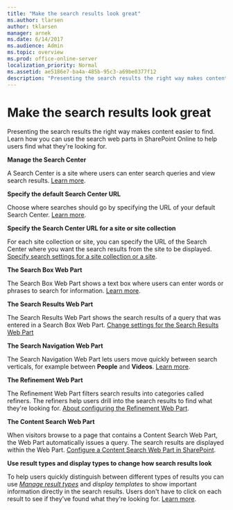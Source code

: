 ```yaml
---
title: "Make the search results look great"
ms.author: tlarsen
author: tklarsen
manager: arnek
ms.date: 6/14/2017
ms.audience: Admin
ms.topic: overview
ms.prod: office-online-server
localization_priority: Normal
ms.assetid: ae5186e7-ba4a-485b-95c3-a69be0377f12
description: "Presenting the search results the right way makes content easier to find. Learn how you can use the search web parts in SharePoint Online to help users find what they're looking for."
---
```


# Make the search results look great

Presenting the search results the right way makes content easier to find. Learn how you can use the search web parts in SharePoint Online to help users find what they're looking for. 
  
 **Manage the Search Center**
  
A Search Center is a site where users can enter search queries and view search results. [Learn more](manage-the-search-center).
  
 **Specify the default Search Center URL**
  
Choose where searches should go by specifying the URL of your default Search Center. [Learn more](specify-default-search-center).
  
 **Specify the Search Center URL for a site or site collection**
  
For each site collection or site, you can specify the URL of the Search Center where you want the search results from the site to be displayed. [Specify search settings for a site collection or a site](https://support.office.com/article/99da1d77-f42b-4f56-b48a-24e87f336e91).
  
 **The Search Box Web Part**
  
The Search Box Web Part shows a text box where users can enter words or phrases to search for information. [Learn more](the-search-box-web-part).
  
 **The Search Results Web Part**
  
The Search Results Web Part shows the search results of a query that was entered in a Search Box Web Part. [Change settings for the Search Results Web Part](https://support.office.com/article/40ff85b3-bc5e-4230-b1dd-f088188e487e)
  
 **The Search Navigation Web Part**
  
The Search Navigation Web Part lets users move quickly between search verticals, for example between **People** and **Videos**. [Learn more](the-search-navigation-web-part).
  
 **The Refinement Web Part**
  
The Refinement Web Part filters search results into categories called refiners. The refiners help users drill into the search results to find what they're looking for. [About configuring the Refinement Web Part](https://support.office.com/article/7cef67e8-b992-4659-b21a-ba534eea102e).
  
 **The Content Search Web Part**
  
When visitors browse to a page that contains a Content Search Web Part, the Web Part automatically issues a query. The search results are displayed within the Web Part. [Configure a Content Search Web Part in SharePoint](https://support.office.com/article/0dc16de1-dbe4-462b-babb-bf8338c36c9a).
  
 **Use result types and display types to change how search results look**
  
To help users quickly distinguish between different types of results you can use  *[Manage result types](https://support.office.com/article/ceccf561-e82c-495c-bf3e-b3f006ae9c8c)*  and  *display templates*  to show important information directly in the search results. Users don't have to click on each result to see if they've found what they're looking for. [Learn more](result-types-disp-templates).
  

